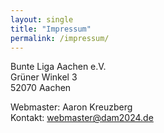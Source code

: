 ```yaml
---
layout: single
title: "Impressum"
permalink: /impressum/
---
```

Bunte Liga Aachen e.V.<br>
Grüner Winkel 3<br>
52070 Aachen

Webmaster: Aaron Kreuzberg<br>
Kontakt: [webmaster@dam2024.de](mailto:webmaster@dam2024.de)